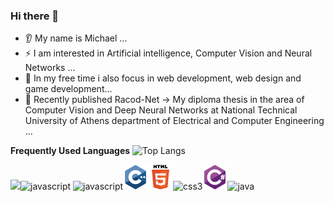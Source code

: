 ### Hi there 👋

- 👂 My name is Michael ...
- ⚡ I am interested in Artificial intelligence, Computer Vision and Neural Networks ...
- 🤔 In my free time i also focus in web development, web design and game development...
- 🔭 Recently published Racod-Net -> My diploma thesis in the area of Computer Vision and Deep Neural Networks at National Technical University of Athens department of Electrical and Computer Engineering ...


<b>Frequently Used Languages</b>
 ![Top Langs](https://github-readme-stats.vercel.app/api/top-langs/?username=mikestratakis&hide=javascript,css,scss,html&theme=tokyonight)
 
<img height=40 src="https://cdn.jsdelivr.net/gh/devicons/devicon/icons/python/python-original.svg"/><img src="https://camo.githubusercontent.com/19c442403fb0e923bbc655300a74ce3175f68171d9331aa9fd1d4e6b9a84977c/68747470733a2f2f75706c6f61642e77696b696d656469612e6f72672f77696b6970656469612f636f6d6d6f6e732f392f39392f556e6f6666696369616c5f4a6176615363726970745f6c6f676f5f322e737667" alt="javascript" data-canonical-src="https://upload.wikimedia.org/wikipedia/commons/9/99/Unofficial_JavaScript_logo_2.svg" style="max-width: 100%;" width="40" height="40"> <img src="https://camo.githubusercontent.com/50fa7b8622a4da2f72e63ea33c4f5d4852fd8601e00e298285ca38033cf9fe2c/68747470733a2f2f75706c6f61642e77696b696d656469612e6f72672f77696b6970656469612f636f6d6d6f6e732f322f32372f5048502d6c6f676f2e737667" alt="javascript" data-canonical-src="https://upload.wikimedia.org/wikipedia/commons/2/27/PHP-logo.svg" style="max-width: 100%;" width="40" height="40"><img src="https://raw.githubusercontent.com/github/explore/80688e429a7d4ef2fca1e82350fe8e3517d3494d/topics/cpp/cpp.png" alt="Cpp" style="max-width: 100%;" width="40" height="40"><img src="https://raw.githubusercontent.com/devicons/devicon/master/icons/html5/html5-original-wordmark.svg" alt="html5" style="max-width: 100%;" width="40" height="40"><img src="https://camo.githubusercontent.com/4c7635806083ea94d34215bbd6d1c3f82d73b80a98b51214ef33c827eeede146/68747470733a2f2f75706c6f61642e77696b696d656469612e6f72672f77696b6970656469612f636f6d6d6f6e732f332f33642f4353532e332e737667" alt="css3" data-canonical-src="https://upload.wikimedia.org/wikipedia/commons/3/3d/CSS.3.svg" style="max-width: 100%;" width="40" height="40"><img src="https://raw.githubusercontent.com/devicons/devicon/master/icons/csharp/csharp-original.svg" alt="csharp" style="max-width: 100%;" width="40" height="40"><img src="https://camo.githubusercontent.com/ae94ee8ba1dd6c5ed845b42cec559ca17ae7d430f92c570b4b0f7d73280d711f/68747470733a2f2f75706c6f61642e77696b696d656469612e6f72672f77696b6970656469612f656c2f642f64302f4a6176612e737667" alt="java" data-canonical-src="https://upload.wikimedia.org/wikipedia/el/d/d0/Java.svg" style="max-width: 100%;" width="40" height="40">

<!--
**Stratakis-Michail/Stratakis-Michail** is a ✨ _special_ ✨ repository because its `README.md` (this file) appears on your GitHub profile.

Here are some ideas to get you started:

- 🔭 I’m currently working on ...
- 🌱 I’m currently learning ...
- 👯 I’m looking to collaborate on ...
- 🤔 I’m looking for help with ...
- 💬 Ask me about ...
- 📫 How to reach me: ...
- 😄 Pronouns: ...
- ⚡ Fun fact: ...
-->
